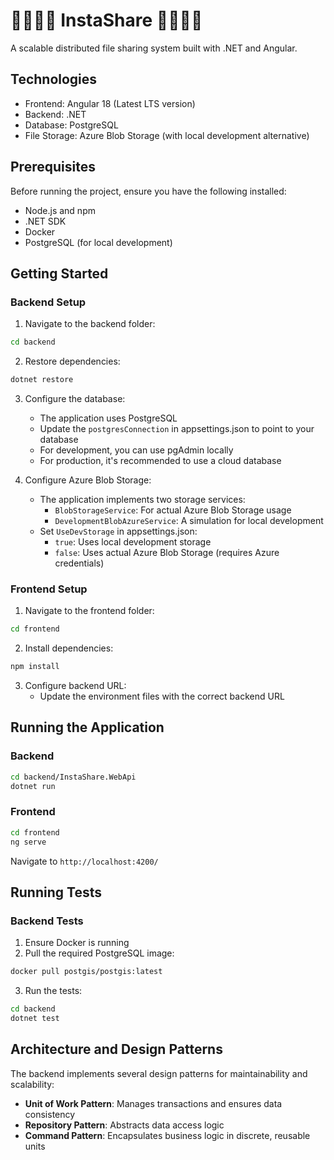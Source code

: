 # 👩🏼‍💻📂 InstaShare 📂👩🏼‍💻

A scalable distributed file sharing system built with .NET and Angular.

## Technologies

- Frontend: Angular 18 (Latest LTS version)
- Backend: .NET
- Database: PostgreSQL
- File Storage: Azure Blob Storage (with local development alternative)

## Prerequisites

Before running the project, ensure you have the following installed:

- Node.js and npm
- .NET SDK
- Docker
- PostgreSQL (for local development)

## Getting Started

### Backend Setup

1. Navigate to the backend folder:
```bash
cd backend
```

2. Restore dependencies:
```bash
dotnet restore
```

3. Configure the database:
   - The application uses PostgreSQL
   - Update the `postgresConnection` in appsettings.json to point to your database
   - For development, you can use pgAdmin locally
   - For production, it's recommended to use a cloud database

4. Configure Azure Blob Storage:
   - The application implements two storage services:
     - `BlobStorageService`: For actual Azure Blob Storage usage
     - `DevelopmentBlobAzureService`: A simulation for local development
   - Set `UseDevStorage` in appsettings.json:
     - `true`: Uses local development storage
     - `false`: Uses actual Azure Blob Storage (requires Azure credentials)

### Frontend Setup

1. Navigate to the frontend folder:
```bash
cd frontend
```

2. Install dependencies:
```bash
npm install
```

3. Configure backend URL:
   - Update the environment files with the correct backend URL

## Running the Application

### Backend
```bash
cd backend/InstaShare.WebApi
dotnet run
```

### Frontend
```bash
cd frontend
ng serve
```

Navigate to `http://localhost:4200/`

## Running Tests

### Backend Tests

1. Ensure Docker is running
2. Pull the required PostgreSQL image:
```bash
docker pull postgis/postgis:latest
```

3. Run the tests:
```bash
cd backend
dotnet test
```

## Architecture and Design Patterns

The backend implements several design patterns for maintainability and scalability:

- **Unit of Work Pattern**: Manages transactions and ensures data consistency
- **Repository Pattern**: Abstracts data access logic
- **Command Pattern**: Encapsulates business logic in discrete, reusable units